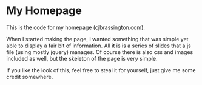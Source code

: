 # My Homepage
This is the code for my homepage (cjbrassington.com).

When I started making the page, I wanted something that was simple yet able to display a fair bit of information.
All it is is a series of slides that a js file (using mostly jquery) manages. Of course there is also css and images
included as well, but the skeleton of the page is very simple. 

If you like the look of this, feel free to steal it for yourself, just give me some credit somewhere.